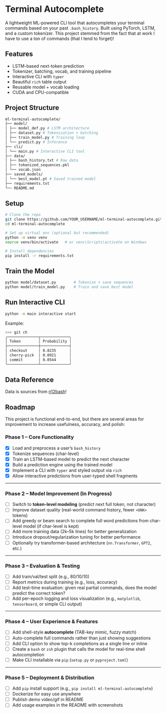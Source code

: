# Terminal Autocomplete

A lightweight ML-powered CLI tool that autocompletes your terminal commands based on your past `.bash_history`. Built using PyTorch, LSTM, and a custom tokenizer. This project stemmed from the fact that at work I have to use a ton of commands (that I tend to forget)!



## Features

- LSTM-based next-token prediction
- Tokenizer, batching, vocab, and training pipeline
- Interactive CLI with `typer`
- Beautiful `rich` table output
- Reusable model + vocab loading
- CUDA and CPU-compatible



## Project Structure

``` bash
ml-terminal-autocomplete/
├── model/
│ ├── model_def.py # LSTM architecture
│ ├── dataset.py # Tokenization + batching
│ ├── train_model.py # Training loop
│ └── predict.py # Inference
├── cli/
│ └── main.py # Interactive CLI tool
├── data/
│ ├── bash_history.txt # Raw data
│ ├── tokenized_sequences.pkl
│ └── vocab.json
├── saved_models/
│ └── best_model.pt # Saved trained model
├── requirements.txt
└── README.md
```

## Setup

```bash
# Clone the repo
git clone https://github.com/YOUR_USERNAME/ml-terminal-autocomplete.git
cd ml-terminal-autocomplete

# Set up virtual env (optional but recommended)
python -m venv venv
source venv/bin/activate   # or venv\Scripts\activate on Windows

# Install dependencies
pip install -r requirements.txt
```

## Train the Model
```bash
python model/dataset.py        # Tokenize + save sequences
python model/train_model.py    # Train and save best model
```

## Run Interactive CLI
```bash
python -m main interactive start
```
Example:
```bash
>>> git ch
╭──────────────┬─────────────╮
│ Token        │ Probability │
├──────────────┼─────────────┤
│ checkout     │ 0.8235      │
│ cherry-pick  │ 0.0921      │
│ commit       │ 0.0544      │
╰──────────────┴─────────────╯
```

## Data Reference

Data is sources from [n12bash](https://github.com/TellinaTool/nl2bash)!

## Roadmap

This project is functional end-to-end, but there are several areas for improvement to increase usefulness, accuracy, and polish:

### Phase 1 – Core Functionality
- [x] Load and preprocess a user’s `bash_history`
- [x] Tokenize sequences (char-level)
- [x] Train an LSTM-based model to predict the next character
- [x] Build a prediction engine using the trained model
- [x] Implement a CLI with `typer` and styled output via `rich`
- [x] Allow interactive predictions from user-typed shell fragments

---

### Phase 2 – Model Improvement (In Progress)
- [ ] Switch to **token-level modeling** (predict next full token, not character)
- [ ] Improve dataset quality (real-world command history, fewer `<UNK>` tokens)
- [ ] Add greedy or beam search to complete full word predictions from char-level model (if char-level is kept)
- [ ] Add more training data (2k–5k lines) for better generalization
- [ ] Introduce dropout/regularization tuning for better performance
- [ ] Optionally try transformer-based architecture (`nn.Transformer`, `GPT2`, etc.)

---

### Phase 3 – Evaluation & Testing
- [ ] Add train/val/test split (e.g., 80/10/10)
- [ ] Report metrics during training (e.g., loss, accuracy)
- [ ] Add test-time evaluation: given real partial commands, does the model predict the correct token?
- [ ] Add per-epoch logging and loss visualization (e.g., `matplotlib`, `tensorboard`, or simple CLI output)

---

### Phase 4 – User Experience & Features
- [ ] Add shell-style **autocomplete** (TAB-key mimic, fuzzy match)
- [ ] Auto-complete full commands rather than just showing suggestions
- [ ] Add CLI option to show top-k completions as a single line or inline
- [ ] Create a `bash` or `zsh` plugin that calls the model for real-time shell autocompletion
- [ ] Make CLI installable via `pip` (`setup.py` or `pyproject.toml`)

---

### Phase 5 – Deployment & Distribution
- [ ] Add `pip` install support (e.g., `pip install ml-terminal-autocomplete`)
- [ ] Dockerize for easy use anywhere
- [ ] Publish demo video/gif in README
- [ ] Add usage examples in the README with screenshots
